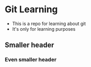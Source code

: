 # Git Learning

- This is a repo for learning about git
- It's only for learning purposes

## Smaller header

### Even smaller header
